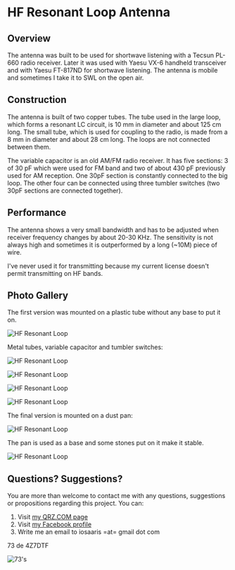 # HF Resonant Loop Antenna

## Overview

The antenna was built to be used for shortwave listening with a Tecsun PL-660 radio receiver. Later it was used with Yaesu VX-6 handheld transceiver and with Yaesu FT-817ND for shortwave listening. The antenna is mobile and sometimes I take it to SWL on the open air.

## Construction

The antenna is built of two copper tubes. The tube used in the large loop, which forms a resonant LC circuit, is 10 mm in diameter and about 125 cm long. The small tube, which is used for coupling to the radio, is made from a 8 mm in diameter and about 28 cm long. The loops are not connected between them.

The variable capacitor is an old AM/FM radio receiver. It has five sections: 3 of 30 pF which were used for FM band and two of about 430 pF previously used for AM reception. One 30pF section is constantly  connected to the big loop. The other four can be connected using three tumbler switches (two 30pF sections are connected together).

## Performance

The antenna shows a very small bandwidth and has to be adjusted when receiver frequency changes by about 20-30 KHz. The sensitivity is not always high and sometimes it is outperformed by a long (~10M) piece of wire.

I've never used it for transmitting because my current license doesn't permit transmitting on HF bands.

## Photo Gallery

The first version was mounted on a plastic tube without any base to put it on.

![HF Resonant Loop](https://raw.githubusercontent.com/4z7dtf/hf_loop_ant/master/Images/hf_loop_01.jpg)

Metal tubes, variable capacitor and tumbler switches:

![HF Resonant Loop](https://raw.githubusercontent.com/4z7dtf/hf_loop_ant/master/Images/hf_loop_02.jpg)

![HF Resonant Loop](https://raw.githubusercontent.com/4z7dtf/hf_loop_ant/master/Images/hf_loop_03.jpg)

![HF Resonant Loop](https://raw.githubusercontent.com/4z7dtf/hf_loop_ant/master/Images/hf_loop_04.jpg)

![HF Resonant Loop](https://raw.githubusercontent.com/4z7dtf/hf_loop_ant/master/Images/hf_loop_05.jpg)

The final version is mounted on a dust pan:

![HF Resonant Loop](https://raw.githubusercontent.com/4z7dtf/hf_loop_ant/master/Images/hf_loop_06.jpg)

The pan is used as a base and some stones put on it make it stable.

![HF Resonant Loop](https://raw.githubusercontent.com/4z7dtf/hf_loop_ant/master/Images/hf_loop_07.jpg)


## Questions? Suggestions?
You are more than welcome to contact me with any questions, suggestions or propositions regarding this project. You can:

1. Visit [my QRZ.COM page](https://www.qrz.com/db/4Z7DTF)
2. Visit [my Facebook profile](https://www.facebook.com/Dima.Meln)
3. Write me an email to iosaaris =at= gmail dot com

73 de 4Z7DTF

![73's](https://raw.githubusercontent.com/4z7dtf/hf_loop_ant/master/Images/vx8_73.jpg)
